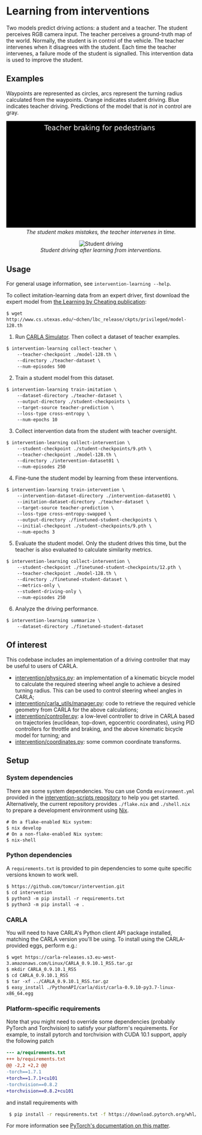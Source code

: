 # Learning from interventions

Two models predict driving actions: a student and a teacher. The student
perceives RGB camera input. The teacher perceives a ground-truth map of the
world. Normally, the student is in control of the vehicle. The teacher
intervenes when it disagrees with the student. Each time the teacher
intervenes, a failure mode of the student is signalled. This intervention data
is used to improve the student.

## Examples

Waypoints are represented as circles, arcs represent the turning radius
calculated from the waypoints. Orange indicates student driving. Blue indicates
teacher driving. Predictions of the model that is _not_ in control are gray.

<p align="center">
    <img src="assets/interventions.gif" alt="Interventions" />
    <br>
    <em>The student makes mistakes, the teacher intervenes in time.</em>
</p>

<p align="center">
    <img src="assets/student.gif" alt="Student driving" />
    <br>
    <em>Student driving after learning from interventions.</em>
</p>

## Usage

For general usage information, see `intervention-learning --help`.

To collect imitation-learning data from an expert driver, first download the
expert model from [the Learning by Cheating
publication](https://github.com/dotchen/LearningByCheating):

```shell
$ wget http://www.cs.utexas.edu/~dchen/lbc_release/ckpts/privileged/model-128.th
```

1) Run [CARLA Simulator](https://github.com/carla-simulator/carla). Then
collect a dataset of teacher examples.

```shell
$ intervention-learning collect-teacher \
    --teacher-checkpoint ./model-128.th \
    --directory ./teacher-dataset \
    --num-episodes 500
```

2) Train a student model from this dataset.

```shell
$ intervention-learning train-imitation \
    --dataset-directory ./teacher-dataset \
    --output-directory ./student-checkpoints \
    --target-source teacher-prediction \
    --loss-type cross-entropy \
    --num-epochs 10
```

3) Collect intervention data from the student with teacher oversight.

```shell
$ intervention-learning collect-intervention \
    --student-checkpoint ./student-checkpoints/9.pth \
    --teacher-checkpoint ./model-128.th \
    --directory ./intervention-dataset01 \
    --num-episodes 250
```

4) Fine-tune the student model by learning from these interventions.

```shell
$ intervention-learning train-intervention \
    --intervention-dataset-directory ./intervention-dataset01 \
    --imitation-dataset-directory ./teacher-dataset \
    --target-source teacher-prediction \
    --loss-type cross-entropy-swapped \
    --output-directory ./finetuned-student-checkpoints \
    --initial-checkpoint ./student-checkpoints/9.pth \
    --num-epochs 3
```

5) Evaluate the student model. Only the student drives this time, but the
teacher is also evaluated to calculate similarity metrics.

```shell
$ intervention-learning collect-intervention \
    --student-checkpoint ./finetuned-student-checkpoints/12.pth \
    --teacher-checkpoint ./model-128.th \
    --directory ./finetuned-student-dataset \
    --metrics-only \
    --student-driving-only \
    --num-episodes 250
```

6) Analyze the driving performance.

```shell
$ intervention-learning summarize \
    --dataset-directory ./finetuned-student-dataset
```

## Of interest

This codebase includes an implementation of a driving controller that may be
useful to users of CARLA.

- [intervention/physics.py](https://github.com/tomcur/intervention/blob/04ddd4417ea2d7d0308b25ec0bb6d098120cc5c2/intervention/physics.py):
  an implementation of a kinematic bicycle model to calculate the required
  steering wheel angle to achieve a desired turning radius. This can be used to
  control steering wheel angles in CARLA;
- [intervention/carla_utils/manager.py](https://github.com/tomcur/intervention/blob/04ddd4417ea2d7d0308b25ec0bb6d098120cc5c2/intervention/carla_utils/manager.py#L192-L279):
  code to retrieve the required vehicle geometry from CARLA for the above
  calculations;
- [intervention/controller.py](https://github.com/tomcur/intervention/blob/04ddd4417ea2d7d0308b25ec0bb6d098120cc5c2/intervention/controller.py#L181-L270):
  a low-level controller to drive in CARLA based on trajectories (euclidean,
  top-down, egocentric coordinates), using PID controllers for throttle and
  braking, and the above kinematic bicycle model for turning; and
- [intervention/coordinates.py](https://github.com/tomcur/intervention/blob/04ddd4417ea2d7d0308b25ec0bb6d098120cc5c2/intervention/coordinates.py):
  some common coordinate transforms.

## Setup
### System dependencies

There are some system dependencies. You can use Conda `environment.yml`
provided in the [intervention-scripts
repository](https://github.com/beskhue/intervention-scripts) to help you get
started. Alternatively, the current repository provides `./flake.nix` and
`./shell.nix` to prepare a development environment using
[Nix](https://nixos.org).

```shell
# On a flake-enabled Nix system:
$ nix develop
# On a non-flake-enabled Nix system:
$ nix-shell
```

### Python dependencies

A `requirements.txt` is provided to pin dependencies to some quite specific
versions known to work well.

```shell
$ https://github.com/tomcur/intervention.git
$ cd intervention
$ python3 -m pip install -r requirements.txt
$ python3 -m pip install -e .
```

### CARLA

You will need to have CARLA's Python client API package installed, matching the
CARLA version you'll be using. To install using the CARLA-provided eggs,
perform e.g.:

```shell
$ wget https://carla-releases.s3.eu-west-3.amazonaws.com/Linux/CARLA_0.9.10.1_RSS.tar.gz
$ mkdir CARLA_0.9.10.1_RSS
$ cd CARLA_0.9.10.1_RSS
$ tar -xf ../CARLA_0.9.10.1_RSS.tar.gz
$ easy_install ./PythonAPI/carla/dist/carla-0.9.10-py3.7-linux-x86_64.egg
```

### Platform-specific requirements

Note that you might need to override some dependencies (probably PyTorch and
Torchvision) to satisfy your platform's requirements. For example, to install
pytorch and torchvision with CUDA 10.1 support, apply the following patch

```diff
--- a/requirements.txt
+++ b/requirements.txt
@@ -2,2 +2,2 @@
-torch==1.7.1
+torch==1.7.1+cu101
-torchvision==0.8.2
+torchvision==0.8.2+cu101
```

and install requirements with

```sh
 $ pip install -r requirements.txt -f https://download.pytorch.org/whl/torch_stable.html
```

For more information see [PyTorch's documentation on this
matter](https://pytorch.org/get-started/previous-versions/).
